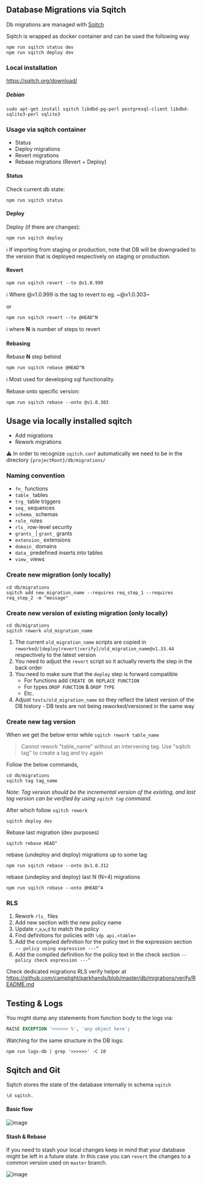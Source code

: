 ## Database Migrations via Sqitch

Db migrations are managed with [Sqitch](https://sqitch.org/)

Sqitch is wrapped as docker container and can be used the following way

```
npm run sqitch status dev
npm run sqitch deploy dev
```

### Local installation

<https://sqitch.org/download/>

##### Debian

```
sudo apt-get install sqitch libdbd-pg-perl postgresql-client libdbd-sqlite3-perl sqlite3
```

### Usage via sqitch container

- Status
- Deploy migrations
- Revert migrations
- Rebase migrations (Revert + Deploy)

#### Status

Check current db state:

```
npm run sqitch status
```

#### Deploy

Deploy (if there are changes):

```
npm run sqitch deploy
```

:information_source: If importing from staging or production, note that DB will be downgraded to the version that is deployed respectively on staging or production.

#### Revert

```
npm run sqitch revert --to @v1.0.999
```

:information_source: Where @v1.0.999 is the tag to revert to eg. ~@v1.0.303~

or

```
npm run sqitch revert --to @HEAD^N
```

:information_source: where **N** is number of steps to revert

#### Rebasing

Rebase **N** step behind

```
npm run sqitch rebase @HEAD^N
```

:information_source: Most used for developing sql functionality.

Rebase onto specific version:

```
npm run sqitch rebase --onto @v1.0.303
```

## Usage via locally installed sqitch

- Add migrations
- Rework migrations

:warning: In order to recognize `sqitch.conf` automatically we need to be in the directory `{projectRoot}/db/migrations/`

### Naming convention

- `fn_` functions
- `table_` tables
- `trg_` table triggers
- `seq_` sequences
- `schema_` schemas
- `role_` roles
- `rls_` row-level security
- `grants_` | `grant_` grants
- `extension_` extensions
- `domain_` domains
- `data_` predefined inserts into tables
- `view_` views

### Create new migration (only locally)

```
cd db/migrations
sqitch add new_migration_name --requires req_step_1 --requires req_step_2 -m "message"
```

### Create new version of existing migration (only locally)

```
cd db/migrations
sqitch rework old_migration_name
```

1. The current `old_migration_name` scripts are copied in `reworked/[deploy|revert|verify]/old_migration_name@v1.33.44` respectively to the latest version
1. You need to adjust the `revert` script so it actually reverts the step in the back order
1. You need to make sure that the `deploy` step is forward compatible
   - For functions add `CREATE OR REPLACE FUNCTION`
   - For types `DROP FUNCTION` & `DROP TYPE`
   - Etc.
1. Adjust `tests/old_migration_name` so they reflect the latest version of the DB history - DB tests are not being reworked/versioned in the same way

### Create new tag version

When we get the below error while `sqitch rework table_name`

> Cannot rework "table_name" without an intervening tag.
> Use "sqitch tag" to create a tag and try again

Follow the below commands,

```
cd db/migrations
sqitch tag tag_name
```

_Note: Tag version should be the incremental version of the existing, and last tag version can be verified by using `sqitch tag` command._

After which follow `sqitch rework`

```
sqitch deploy dev
```

Rebase last migration (dev purposes)

```
sqitch rebase HEAD^
```

rebase (undeploy and deploy) migrations up to some tag

```
npm run sqitch rebase --onto @v1.0.312
```

rebase (undeploy and deploy) last N (N=4) migrations

```
npm run sqitch rebase --onto @HEAD^4
```

### RLS

1. Rework `rls_` files
1. Add new section with the new policy name
1. Update `r`,`a`,`w`,`d` to match the policy
1. Find definitions for policies with `\dp api.<table>`
1. Add the compiled definition for the policy text in the expression section `-- policy using expression ---^`
1. Add the compiled definition for the policy text in the check section `-- policy check expression ---^`

Check dedicated migrations RLS verify helper at
https://github.com/camplight/parkhands/blob/master/db/migrations/verify/README.md

## Testing & Logs

You might dump any statements from function body to the logs via:

```sql
RAISE EXCEPTION '>>>>>> %', 'any object here';
```

Watching for the same structure in the DB logs:

```shell
npm run logs-db | grep '>>>>>>' -C 10
```

## Sqitch and Git

Sqitch stores the state of the database internally in schema `sqitch`

```sql
\d sqitch.
```

#### Basic flow

![image](https://user-images.githubusercontent.com/893608/92686205-df1f0f80-f341-11ea-9185-dd1e0edad8dd.png)

#### Stash & Rebase

If you need to stash your local changes keep in mind that your database might be left in a future state. In this case you can `revert` the changes to a common version used on `master` branch.

![image](https://user-images.githubusercontent.com/893608/92686260-fb22b100-f341-11ea-8aeb-e4c20028d730.png)
